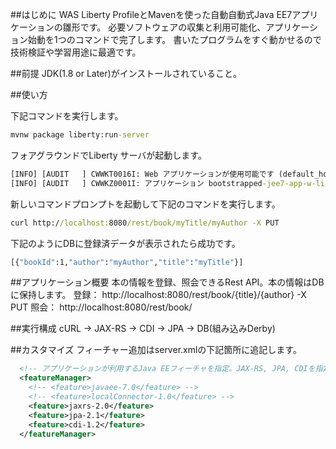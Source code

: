 ##はじめに
WAS Liberty ProfileとMavenを使った自動自動式Java EE7アプリケーションの雛形です。
必要ソフトウェアの収集と利用可能化、アプリケーション始動を1つのコマンドで完了します。
書いたプログラムをすぐ動かせるので技術検証や学習用途に最適です。

##前提
JDK(1.8 or Later)がインストールされていること。

##使い方

下記コマンドを実行します。

```cmd
mvnw package liberty:run-server
```

フォアグラウンドでLiberty サーバが起動します。

```cmd
[INFO] [AUDIT   ] CWWKT0016I: Web アプリケーションが使用可能です (default_host): http://localhost:8080/
[INFO] [AUDIT   ] CWWKZ0001I: アプリケーション bootstrapped-jee7-app-w-liberty が 31.252 秒で開始しました。
```

新しいコマンドプロンプトを起動して下記のコマンドを実行します。

```cmd
curl http://localhost:8080/rest/book/myTitle/myAuthor -X PUT
```

下記のようにDBに登録済データが表示されたら成功です。

```cmd
[{"bookId":1,"author":"myAuthor","title":"myTitle"}]
```

##アプリケーション概要
本の情報を登録、照会できるRest API。本の情報はDBに保持します。
登録：  http://localhost:8080/rest/book/{title}/{author} -X PUT
照会：  http://localhost:8080/rest/book/

##実行構成
cURL -> JAX-RS -> CDI -> JPA -> DB(組み込みDerby)

##カスタマイズ
フィーチャー追加はserver.xmlの下記箇所に追記します。

```xml
  <!-- アプリケーションが利用するJava EEフィーチャを指定。JAX-RS, JPA, CDIを指定 -->
  <featureManager>
    <!-- <feature>javaee-7.0</feature> -->
    <!-- <feature>localConnector-1.0</feature> -->
    <feature>jaxrs-2.0</feature>
    <feature>jpa-2.1</feature>
    <feature>cdi-1.2</feature>
  </featureManager>
```
